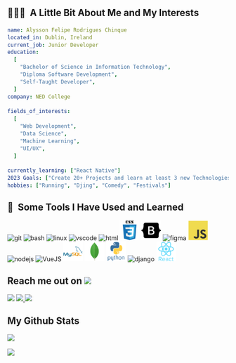 <h2> 👨🏻‍💻 &nbsp;A Little Bit About Me and My Interests</h2>

```yaml
name: Alysson Felipe Rodrigues Chinque
located_in: Dublin, Ireland
current_job: Junior Developer
education:
  [
    "Bachelor of Science in Information Technology",
    "Diploma Software Development",
    "Self-Taught Developer",
  ]
company: NED College

fields_of_interests:
  [
    "Web Development",
    "Data Science",
    "Machine Learning",
    "UI/UX",
  ]
  
currently_learning: ["React Native"]
2023 Goals: ["Create 20+ Projects and learn at least 3 new Technologies."]
hobbies: ["Running", "Djing", "Comedy", "Festivals"]
```
  
<h2> 🚀 &nbsp;Some Tools I Have Used and Learned</h2>
<p align="left">
<img src="https://cdn.jsdelivr.net/gh/devicons/devicon/icons/git/git-original.svg" alt="git" width="45" height="45"/>
<img src="https://cdn.jsdelivr.net/gh/devicons/devicon/icons/bash/bash-original.svg" alt="bash" width="45" height="45"/>
<img src="https://cdn.jsdelivr.net/gh/devicons/devicon/icons/linux/linux-original.svg" alt="linux" width="45" height="45"/> 
<img src="https://cdn.jsdelivr.net/gh/devicons/devicon/icons/vscode/vscode-original.svg" alt="vscode" width="45" height="45"/>
<img src="https://cdn.jsdelivr.net/gh/devicons/devicon/icons/html5/html5-original.svg" alt="html" width="45" height="45"/>
<img src="https://raw.githubusercontent.com/devicons/devicon/master/icons/css3/css3-original-wordmark.svg" alt="css3" width="45" height="45" />
<img src="https://raw.githubusercontent.com/devicons/devicon/master/icons/bootstrap/bootstrap-plain.svg" alt="bootstrap" width="45" height="45" />
<img src="https://cdn.jsdelivr.net/gh/devicons/devicon/icons/figma/figma-original.svg" alt="figma" width="45" height="45"/>   
<img src="https://raw.githubusercontent.com/devicons/devicon/master/icons/javascript/javascript-original.svg" alt="javascript" width="45" height="45" />
<img src="https://cdn.jsdelivr.net/gh/devicons/devicon/icons/nodejs/nodejs-original.svg" alt="nodejs" width="45" height="45" />
<img src="https://cdn.jsdelivr.net/gh/devicons/devicon/icons/vuejs/vuejs-original-wordmark.svg" alt="VueJS" width="45" height="45"/>
<img src="https://raw.githubusercontent.com/devicons/devicon/master/icons/mysql/mysql-original-wordmark.svg" alt="mysql" width="45" height="45" />
<img src="https://raw.githubusercontent.com/devicons/devicon/master/icons/mongodb/mongodb-original.svg" alt="mongodb" width="45" height="45" />
<img src="https://raw.githubusercontent.com/devicons/devicon/master/icons/python/python-original-wordmark.svg" alt="python" width="45" height="45" />
<img src="https://cdn.jsdelivr.net/gh/devicons/devicon/icons/django/django-plain.svg" alt="django" width="45" height="45" />
<img src="https://raw.githubusercontent.com/devicons/devicon/master/icons/react/react-original-wordmark.svg" alt="react" width="45" height="45" />
</p>

<h2>Reach me out on <img src="https://media0.giphy.com/media/jqNPzdTTxQfOgOqpO4/source.gif" width="50"></h2>

<p
<a href="mailto: alychinque@gmail.com">
 <img src="https://img.shields.io/badge/-alychinque-c14438?style=flat-square&logo=Gmail&logoColor=white&link=mailto:alychinque@gmail.com"/>
</a>
<a href="https://www.linkedin.com/in/alysson-felipe-chinque/">
 <img src="https://img.shields.io/badge/-alychinque-blue?style=flat-square&logo=Linkedin&logoColor=white&link=https://www.linkedin.com/in/alysson-felipe-chinque/"/>
</a>
 <a href="https://www.instagram.com/alychinque/">
 <img src="https://img.shields.io/badge/-alychinque-purple?style=flat-square&logo=instagram&logoColor=white&link=https://www.instagram.com/alychinque/"/>
</a>
</p>

<h2>My Github Stats</h2>

<p
  <img src="https://github-readme-stats.vercel.app/api?username=alychinque&show_icons=true&theme=radical&line_height=27">
  <img src="https://github-readme-stats.vercel.app/api/top-langs/?username=alychinque&theme=radical">
</p> 

<p>
  <img src="https://github-readme-streak-stats.herokuapp.com/?user=alychinque&show_icons=true&locale=en&layout=compact&theme=radical&line_height=0" />
</p>
